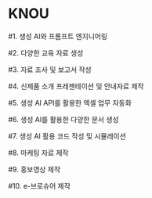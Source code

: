 # KNOU
#1. 생성 AI와 프롬프트 엔지니어링


#2. 다양한 교육 자료 생성


#3. 자료 조사 및 보고서 작성


#4. 신제품 소개 프레젠테이션 및 안내자료 제작


#5. 생성 AI API를 활용한 엑셀 업무 자동화

#6. 생성 AI를 활용한 다양한 문서 생성

#7. 생성 AI 활용 코드 작성 및 시뮬레이션

#8. 마케팅 자료 제작

#9. 홍보영상 제작

#10. e-브로슈어 제작
